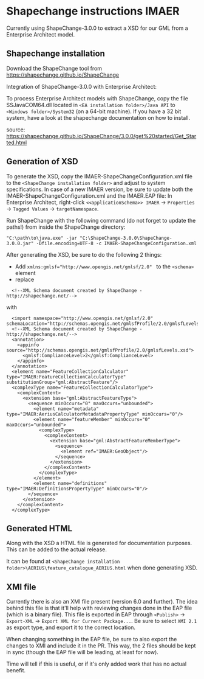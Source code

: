 # Shapechange instructions IMAER

Currently using ShapeChange-3.0.0 to extract a XSD for our GML from a Enterprise Architect model.

## Shapechange installation

Download the ShapeChange tool from https://shapechange.github.io/ShapeChange

Integration of ShapeChange-3.0.0 with Enterprise Architect:

To process Enterprise Architect models with ShapeChange, copy the file SSJavaCOM64.dll located in `<EA installation folder>/Java API` to `<Windows folder>/System32` (on a 64-bit machine). If you have a 32 bit system, have a look at the shapechange documentation on how to install.

source: https://shapechange.github.io/ShapeChange/3.0.0/get%20started/Get_Started.html

## Generation of XSD

To generate the XSD, copy the IMAER-ShapeChangeConfiguration.xml file to the `<ShapeChange installation folder>` and adjust to system specifications.
In case of a new IMAER version, be sure to update both the IMAER-ShapeChangeConfiguration.xml and the IMAER.EAP file:
In Enterprise Architect, right-click `<<applicationSchema>> IMAER` -> `Properties` -> `Tagged Values` -> `targetNamespace`.

Run ShapeChange with the following command (do not forget to update the paths!) from inside the ShapeChange directory:

```
"C:\path\to\java.exe" -jar "C:\ShapeChange-3.0.0\ShapeChange-3.0.0.jar" -Dfile.encoding=UTF-8 -c IMAER-ShapeChangeConfiguration.xml
```

After generating the XSD, be sure to do the following 2 things:

* Add `xmlns:gmlsf="http://www.opengis.net/gmlsf/2.0" ` to the `<schema>` element
* replace 
```
  <!--XML Schema document created by ShapeChange - http://shapechange.net/-->
```

with

```
  <import namespace="http://www.opengis.net/gmlsf/2.0" schemaLocation="http://schemas.opengis.net/gmlsfProfile/2.0/gmlsfLevels.xsd"/>
  <!--XML Schema document created by ShapeChange - http://shapechange.net/-->
  <annotation>
    <appinfo source="http://schemas.opengis.net/gmlsfProfile/2.0/gmlsfLevels.xsd">
      <gmlsf:ComplianceLevel>2</gmlsf:ComplianceLevel>
    </appinfo>
  </annotation>
  <element name="FeatureCollectionCalculator" type="IMAER:FeatureCollectionCalculatorType" substitutionGroup="gml:AbstractFeature"/>
  <complexType name="FeatureCollectionCalculatorType">
    <complexContent>
      <extension base="gml:AbstractFeatureType">
        <sequence minOccurs="0" maxOccurs="unbounded">
          <element name="metadata" type="IMAER:AeriusCalculatorMetadataPropertyType" minOccurs="0"/>
          <element name="featureMember" minOccurs="0" maxOccurs="unbounded">
            <complexType>
              <complexContent>
                <extension base="gml:AbstractFeatureMemberType">
                  <sequence>
                    <element ref="IMAER:GeoObject"/>
                  </sequence>
                </extension>
              </complexContent>
            </complexType>
          </element>
          <element name="definitions" type="IMAER:DefinitionsPropertyType" minOccurs="0"/>
        </sequence>
      </extension>
    </complexContent>
  </complexType>
```

## Generated HTML

Along with the XSD a HTML file is generated for documentation purposes. This can be added to the actual release.

It can be found at `<ShapeChange installation folder>\AERIUS\feature_catalogue_AERIUS.html` when done generating XSD.

## XMI file

Currently there is also an XMI file present (version 6.0 and further).
The idea behind this file is that it'll help with reviewing changes done in the EAP file (which is a binary file).
This file is exported in EAP through `<Publish>` -> `Export-XML` -> `Export XML for Current Package...`.
Be sure to select `XMI 2.1` as export type, and export it to the correct location.

When changing something in the EAP file, be sure to also export the changes to XMI and include it in the PR.
This way, the 2 files should be kept in sync (though the EAP file will be leading, at least for now).

Time will tell if this is useful, or if it's only added work that has no actual benefit.
